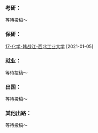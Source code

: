 ### 考研：

等待投稿～

### 保研：

[17-化学-韩战江-西北工业大学](升学就业/文典学院/17-化学-韩战江.md) [2021-01-05]

### 就业：

等待投稿～

### 出国：

等待投稿～

### 其他出路：

等待投稿～